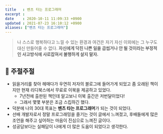 ```yaml
---
title   : 벤츠 타는 프로그래머 
excerpt : 
date    : 2020-10-11 11:09:33 +0900
updated : 2021-07-23 16:10:12 +0900
aliases: ["벤츠 타는 프로그래머"]
---
```


> 나 스스로 행복하다고 느낄 수 있는 환경과 여건은 자기 자신 이외에는 그 누구도 대신 만들어줄 수 없다.  **자신에게 닥친 나쁜 일을 곱씹거나 안 될 것이라는 부정적인 사고방식에 사로잡혀서 불행하게 살지 말자.**   


## 💬 주절주절

- 읽을거리를 찾아 헤매다가 우연히 저자의 블로그에 들어가게 되었고 좀 오래된 책이지만 현재 리디북스에서 무료로 이북을 제공하고 있었다.
    - 7년전에 출판된 책인데 알고보니 이북 출간은 저번달이었다!
    - 그래서 몇몇 부분은 조금 스킵하긴 했다.
- 덕분에 나의 30대 목표는 **벤츠 타는 프로그래머**가 되는 것이 되었다.
- 선배 개발자로서 정말 프로그래밍을 즐기는 것이 글에서 느껴졌고, 후배들에게 많은 조언을 해주고 싶어하는 마음이 진심으로 느껴진 글이다.
- 성공담보다는 실패담이 나에게 더 많은 도움이 되었다고 생각한다.
